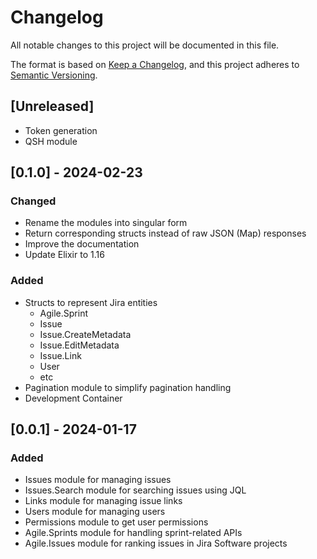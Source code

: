 # Changelog

All notable changes to this project will be documented in this file.

The format is based on [Keep a Changelog](https://keepachangelog.com/en/1.1.0/),
and this project adheres to [Semantic Versioning](https://semver.org/spec/v2.0.0.html).

## [Unreleased]

- Token generation
- QSH module

## [0.1.0] - 2024-02-23

### Changed

- Rename the modules into singular form
- Return corresponding structs instead of raw JSON (Map) responses
- Improve the documentation
- Update Elixir to 1.16

### Added

- Structs to represent Jira entities
  - Agile.Sprint
  - Issue
  - Issue.CreateMetadata
  - Issue.EditMetadata
  - Issue.Link
  - User
  - etc
- Pagination module to simplify pagination handling
- Development Container

## [0.0.1] - 2024-01-17

### Added

- Issues module for managing issues
- Issues.Search module for searching issues using JQL
- Links module for managing issue links
- Users module for managing users
- Permissions module to get user permissions
- Agile.Sprints module for handling sprint-related APIs
- Agile.Issues module for ranking issues in Jira Software projects
